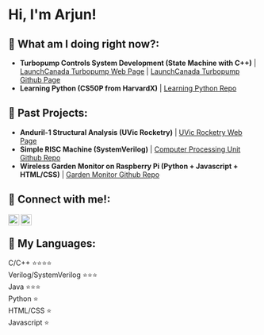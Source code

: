 <h1>Hi, I'm Arjun! </h1>

<h2>🤔 What am I doing right now?:</h2>
<ul>
  <li>
    <b>Turbopump Controls System Development (State Machine with C++)</b>
      | <a href="https://www.launchcanada.org/rocket-turbopump-project">LaunchCanada Turbopump Web Page</a>
      | <a href="https://github.com/Launch-Canada/Pump-Controller-Embedded">LaunchCanada Turbopump Github Page</a>
  </li>
  <li>
    <b>Learning Python (CS50P from HarvardX)</b>
    | <a href="https://github.com/Arjunebug21/LearningPython/tree/main">Learning Python Repo</a>
  </li>
</ul>

<h2>🌱 Past Projects:</h2>
<ul>
  <li>
    <b>Anduril-1 Structural Analysis (UVic Rocketry)</b> 
    | <a href="https://onlineacademiccommunity.uvic.ca/rocketry/">UVic Rocketry Web Page</a>
  </li>
  <li>
    <b>Simple RISC Machine (SystemVerilog)</b> 
    | <a href="https://github.com/Arjunebug21/SimpleRISCMachine">Computer Processing Unit Github Repo</a>
  </li>
  <li>
    <b>Wireless Garden Monitor on Raspberry Pi (Python + Javascript + HTML/CSS)</b> 
    | <a href="https://github.com/ENGR120-G09-Green-Thumbed-Individuals/GardenMonitorScript">Garden Monitor Github Repo</a>
  </li>
</ul>



<h2> 🤳 Connect with me!: </h2>

[<img align="left" alt="Arjun Pathak | LinkedIn" width="22px" src="https://cdn.jsdelivr.net/npm/simple-icons@v3/icons/linkedin.svg" />][linkedin]
[<img align="left" alt="Arjun Pathak | Instagram" width="22px" src="https://cdn.jsdelivr.net/npm/simple-icons@v3/icons/instagram.svg" />][instagram]

[instagram]: https://www.instagram.com/arjunp2121/
[linkedin]: https://www.linkedin.com/in/arjun-p-89231519a/

<br><h2> 👾 My Languages: </h2>
C/C++ ⭐️⭐️⭐️⭐️<br>
Verilog/SystemVerilog ⭐️⭐️⭐️<br>
Java ⭐️⭐️⭐️<br>
Python ⭐️<br>
HTML/CSS ⭐️<br>
Javascript ⭐️<br>

